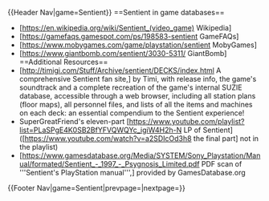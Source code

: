 {{Header Nav|game=Sentient}}
==Sentient in game databases==
* [https://en.wikipedia.org/wiki/Sentient_(video_game) Wikipedia]
* [https://gamefaqs.gamespot.com/ps/198583-sentient GameFAQs]
* [https://www.mobygames.com/game/playstation/sentient MobyGames]
* [https://www.giantbomb.com/sentient/3030-5311/ GiantBomb]
==Additional Resources==
* [http://timigi.com/Stuff/Archive/sentient/DECKS/index.html A comprehensive Sentient fan site,] by Timi, with release info, the game's soundtrack and a complete recreation of the game's internal SUZIE database, accessible through a web browser, including all station plans (floor maps), all personnel files, and lists of all the items and machines on each deck: an essential compendium to the Sentient experience!
* SuperGreatFriend's eleven-part [https://www.youtube.com/playlist?list=PLaSPgE4K0SB2BfYFVQWQYc_igiW4H2h-N LP of Sentient] ([https://www.youtube.com/watch?v=a2SDIcOd3h8 the final part] not in the playlist)
* [https://www.gamesdatabase.org/Media/SYSTEM/Sony_Playstation/Manual/formated/Sentient_-_1997_-_Psygnosis_Limited.pdf PDF scan of '''Sentient's PlayStation manual''',] provided by GamesDatabase.org

{{Footer Nav|game=Sentient|prevpage=|nextpage=}}

